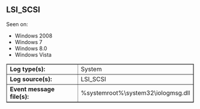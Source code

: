 ## LSI_SCSI

Seen on:
* Windows 2008
* Windows 7
* Windows 8.0
* Windows Vista

<table border="1" class="docutils">
  <tbody>
    <tr>
      <td><b>Log type(s):</b></td>
      <td>System</td>
    </tr>
    <tr>
      <td><b>Log source(s):</b></td>
      <td>LSI_SCSI</td>
    </tr>
    <tr>
      <td><b>Event message file(s):</b></td>
      <td>%systemroot%\system32\iologmsg.dll</td>
    </tr>
  </tbody>
</table>

&nbsp;

